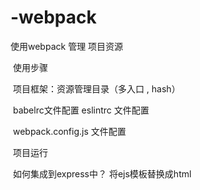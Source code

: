 # -webpack

使用webpack 管理 项目资源

​	使用步骤		

​	项目框架：资源管理目录（多入口 , hash）

​				babelrc文件配置 eslintrc 文件配置

​				webpack.config.js 文件配置

​	项目运行

​			如何集成到express中？ 将ejs模板替换成html 